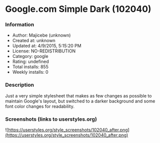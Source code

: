 # Google.com Simple Dark (102040)

### Information
- Author: Majicebe (unknown)
- Created at: unknown
- Updated at: 4/9/2015, 5:15:20 PM
- License: NO-REDISTRIBUTION
- Category: google
- Rating: undefined
- Total installs: 855
- Weekly installs: 0


### Description
Just a very simple stylesheet that makes as few changes as possible to maintain Google's layout, but switched to a darker background and some font color changes for readability.


### Screenshots (links to userstyles.org)
![https://userstyles.org/style_screenshots/102040_after.png](https://userstyles.org/style_screenshots/102040_after.png)


